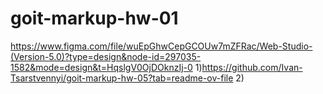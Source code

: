 # goit-markup-hw-01
https://www.figma.com/file/wuEpGhwCepGCOUw7mZFRac/Web-Studio-(Version-5.0)?type=design&node-id=297035-1582&mode=design&t=HqslgV0OjDOknzIj-0
1)https://github.com/Ivan-Tsarstvennyi/goit-markup-hw-05?tab=readme-ov-file
2)
